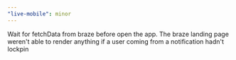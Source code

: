 ```yaml
---
"live-mobile": minor
---
```


Wait for fetchData from braze before open the app. The braze landing page weren't able to render anything if a user coming from a notification hadn't lockpin
